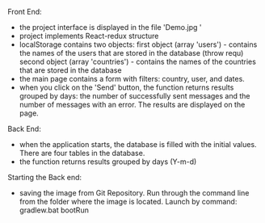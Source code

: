 Front End: 
- the project interface is displayed in the file 'Demo.jpg '
- project implements React-redux structure
- localStorage contains two objects:
    first object (array 'users') - contains the names of the users that are stored in the database (throw requ) 
    second object (array 'countries') - contains the names of the countries that are stored in the database 
- the main page contains a form with filters: country, user, and dates.
- when you click on the 'Send' button, the function returns results grouped by days: the number of successfully sent messages and the number of messages with an error. The results are displayed on the page.


Back End: 
- when the application starts, the database is filled with the initial values. There are four tables in the database.
- the function returns results grouped by days (Y-m-d)

Starting the Back end:
- saving the image from Git Repository. 
  Run through the command line from the folder where the image is located. 
  Launch by command: gradlew.bat bootRun